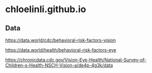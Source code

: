 # chloelinli.github.io

## Data
https://data.world/cdc/behavioral-risk-factors-vision

https://data.world/health/behavioral-risk-factors-eye

https://chronicdata.cdc.gov/Vision-Eye-Health/National-Survey-of-Children-s-Health-NSCH-Vision-a/de4p-4g3k/data
